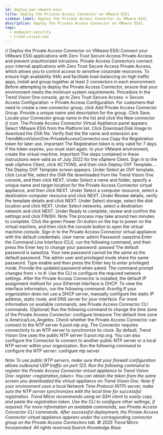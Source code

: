 ```yaml
---
id: deploy-pac-vmware-esxi
title: Deploy the Private Access Connector on VMware ESXi
sidebar_label: Deploy the Private Access Connector on VMware ESXi
description: Deploy the Private Access Connector on VMware ESXi
tags:
  - endpoint-security
  - trend-vision-one
---
```


/*<![CDATA[*/ $('#title').html($('meta[name=map-description]').attr('content')); /*]]>*/ Deploy the Private Access Connector on VMware ESXi Connect your VMware ESXi applications with Zero Trust Secure Access Private Access and prevent unauthorized intrusions. Private Access Connectors connect your internal applications with Zero Trust Secure Access Private Access, which allows you to control access to sensitive corporate resources. To ensure high availability (HA) and facilitate load-balancing on high traffic apps, install and group together at least 2 connectors in each environment. Before attempting to deploy the Private Access Connector, ensure that your environment meets the minimum system requirements. Procedure In the Trend Vision One console, go to Zero Trust Secure Access → Secure Access Configuration → Private Access Configuration. For customers that need to create a new connector group, click Add Private Access Connector Group. Provide a unique name and description for the group. Click Save. Locate your Connector group name in the list and click the New connector () icon. The Private Access Connector Virtual Appliance panel appears. Select VMware ESXi from the Platform list. Click Download Disk Image to download the OVA file. Verify that the file name and extension are: TrendMicroVisionOne-PrivateAccessConnector.ova Copy the Registration token for later use. Important The Registration token is only valid for 7 days. If the token expires, you must start again. In your VMware environment, create the virtual machine. Important The steps contained in these instructions were valid as of July 2022 for the vSphere Client. Sign in to the web vSphere Client, click ACTIONS, and then click Deploy OVF Template.... The Deploy OVF Template screen appears. Under Select an OVF template, click Local file, select the OVA file downloaded from the Trend Vision One console, and then click NEXT. Under Select a name and folder, specify a unique name and target location for the Private Access Connector virtual appliance, and then click NEXT. Under Select a computer resource, select a destination computer resource and click NEXT. Under Review details, verify the template details and click NEXT. Under Select storage, select the disk location and click NEXT. Under Select networks, select a destination network and click NEXT. Under Ready to complete, review and confirm the settings and click FINISH. Note The process may take around two minutes to complete. Click the green Power On button on the top to power on the virtual machine, and then click the console button to open the virtual machine console. Sign in to the Private Access Connector virtual appliance with the default credentials. User name: admin Password: saseztna Enter the Command Line Interface (CLI), run the following command, and then press the Enter key to change your password: passwd The default password is saseztna. Your new password cannot be the same as the default password. The admin user and privileged mode share the same password. Type enable and then press the Enter key to enter privileged mode. Provide the updated password when asked. The command prompt changes from > to #. Use the CLI to configure the required network settings. After the Private Access Connector is installed, the default IP assignment method for your Ethernet interface is DHCP. To view the interface information, run the following command: ifconfig If your organization does not use a DHCP server, manually configure the static IP address, static route, and DNS server for your interface. For more information on available commands, see Private Access Connector CLI commands. (Optional) Run the following command to change the time zone of the Private Access Connector: configure timezone <timezone> The default time zone is America/Los_Angeles. Check whether the Private Access Connector can connect to the NTP server 0.pool.ntp.org. The Connector requires connectivity to an NTP server to synchronize its clock. By default, Trend Vision One uses the public NTP server 0.pool.ntp.org. You can also configure the Connector to connect to another public NTP server or a local NTP server within your organization. Run the following command to configure the NTP server: configure ntp server <address> Note To use public NTP servers, make sure that your firewall configuration allows outbound UDP traffic on port 123. Run the following command to register the Private Access Connector virtual appliance to Trend Vision One: register <registration_token> You can obtain the token from the same screen you downloaded the virtual appliance on Trend Vision One. Note If your environment uses a local Network Time Protocol (NTP) server, make sure the NTP server synchronizes with the local time for successful registration. Trend Micro recommends using an SSH client to easily copy and paste the registration token. Use the CLI to configure other settings, if required. For more information on available commands, see Private Access Connector CLI commands. After successful deployment, the Private Access Connector virtual appliance appears under the corresponding connector group on the Private Access Connectors tab. © 2025 Trend Micro Incorporated. All rights reserved.Search Knowledge Base